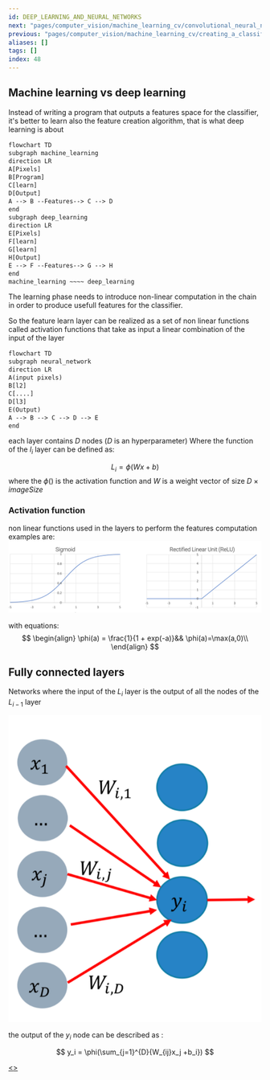 ```yaml
---
id: DEEP_LEARNING_AND_NEURAL_NETWORKS
next: "pages/computer_vision/machine_learning_cv/convolutional_neural_networks.md"
previous: "pages/computer_vision/machine_learning_cv/creating_a_classifier.md"
aliases: []
tags: []
index: 48
---
```


## Machine learning vs deep learning

Instead of writing a program that outputs a features space for the classifier, it's better to learn also the feature creation algorithm, that is what deep learning is about

```mermaid
flowchart TD
subgraph machine_learning
direction LR
A[Pixels]
B[Program]
C[learn]
D[Output]
A --> B --Features--> C --> D
end
subgraph deep_learning
direction LR
E[Pixels]
F[learn]
G[learn]
H[Output]
E --> F --Features--> G --> H
end
machine_learning ~~~~ deep_learning
```


The learning phase needs to introduce non-linear computation in the chain in order to produce usefull features for the classifier.

So the feature learn layer can be realized as a set of non linear functions called activation functions that take as input a linear combination of the input of the layer

```mermaid
flowchart TD
subgraph neural_network
direction LR
A(input pixels)
B[l2]
C[....]
D[l3]
E(Output)
A --> B --> C --> D --> E
end
```

each layer contains $D$ nodes ($D$ is an hyperparameter)
Where the function of the $l_i$ layer can be defined as:

$$
L_i= \phi(Wx+b)
$$
where the $\phi()$ is the activation function and $W$ is a weight vector of size $D \times imageSize$

### Activation function

non linear functions used in the layers to perform the features computation examples are:
![](assets/computer_vision/Pasted_image_20240504153813.png)

with equations:
$$
\begin{align}
\phi(a) = \frac{1}{1 + exp(-a)}&& \phi(a)=\max(a,0)\\
\end{align}
$$
## Fully connected layers

Networks where the input of the $L_i$ layer is the output of all the nodes of the $L_{i-1}$ layer

![](assets/computer_vision/Pasted_image_20240504155414.png)

the output of the $y_i$ node can be described as :

$$
y_i = \phi(\sum_{j=1}^{D}{W_{ij}x_j +b_i})
$$

[<](pages/computer_vision/machine_learning_cv/creating_a_classifier.md)[>](pages/computer_vision/machine_learning_cv/convolutional_neural_networks.md)
